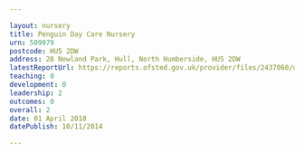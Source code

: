 ```yaml
---

layout: nursery
title: Penguin Day Care Nursery
urn: 509979
postcode: HU5 2DW
address: 28 Newland Park, Hull, North Humberside, HU5 2DW
latestReportUrl: https://reports.ofsted.gov.uk/provider/files/2437060/urn/509979.pdf
teaching: 0
development: 0
leadership: 2
outcomes: 0
overall: 2
date: 01 April 2018 
datePublish: 10/11/2014

---
```

